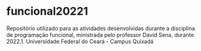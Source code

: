 # funcional20221
Repositório utilizado para as atividades desenvolvidas durante a disciplina de programação funcional, ministrada pelo professor David Sena, durante 2022.1. Universidade Federal do Ceará - Campus Quixadá
